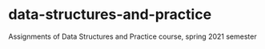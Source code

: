 # data-structures-and-practice

Assignments of Data Structures and Practice course, spring 2021 semester
